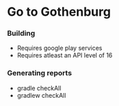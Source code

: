 # Go to Gothenburg
### Building
- Requires google play services
- Requires atleast an API level of 16
### Generating reports
- gradle checkAll
- gradlew checkAll
